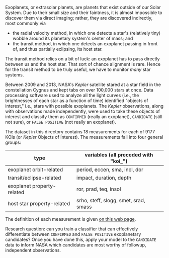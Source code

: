 
Exoplanets, or extrasolar planets, are planets that exist outside of our
Solar System. Due to their small size and their faintness, it is almost
impossible to discover them via direct imaging; rather, they are discovered
indirectly, most commonly via

- the radial velocity method, in which one detects a star's (relatively tiny) 
wobble around its planetary system's center of mass; and
- the transit method, in which one detects an exoplanet passing in front of,
and thus partially eclipsing, its host star.

The transit method relies on a bit of luck: an exoplanet has to pass directly
between us and the host star. That sort of chance alignment is rare. Hence
for the transit method to be truly useful, we have to monitor *many* star
systems.

Between 2009 and 2013, NASA's *Kepler* satellite stared at a star field in
the constellation Cygnus and kept tabs on over 100,000 stars at once. 
Data processing software used to analyze all the light curves (i.e., the
brightnesses of each star as a function of time) identified "objects of
interest," i.e., stars with possible exoplanets.
The *Kepler* observations, along with observations made independently,
were used to take these objects of interest and classify them as
`CONFIRMED` (really an exoplanet), `CANDIDATE` (still not sure), or
`FALSE POSITIVE` (not really an exoplanet). 

The dataset in this directory contains 
18 measurements for each of 9177 KOIs (or *Kepler* Objects of Interest). 
The measurements fall into four general groups:

| type | variables (all preceded with "koi_") |
| ---- | --------- |
| exoplanet orbit-related | period, eccen, sma, incl, dor |
| transit/eclipse-related | impact, duration, depth |
| exoplanet property-related | ror, prad, teq, insol |
| host star property-related | srho, steff, slogg, smet, srad, smass |

The definition of each measurement is given 
[on this web page](https://exoplanetarchive.ipac.caltech.edu/docs/API_kepcandidate_columns.html).

Research question: can you train a classifier that can effectively 
differentiate between `CONFIRMED` and `FALSE POSITIVE` exoplanetary candidates?
Once you have done this, apply your model to the `CANDIDATE` data to inform
NASA which candidates are most worthy of followup, independent observations.

